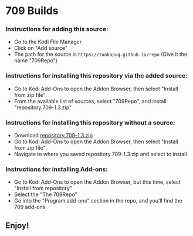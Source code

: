 # 709 Builds


### Instructions for adding this source:

<ul>
    <li>Go to the Kodi File Manager</li>
    <li>Click on "Add source"</li>
    <li>The path for the source is <code>https://tonkapug.github.io/repo</code> (Give it the name "709Repo")</li>
</ul>  



### Instructions for installing this repository via the added source:

<ul>
    <li>Go to Kodi Add-Ons to open the Addon Browser, then select "Install from zip file"</li>
    <li>From the available list of sources, select "709Repo", and install "repository.709-1.3.zip"</li>
</ul>



### Instructions for installing this repository without a source:

<ul>
    <li>Download <a href="repository.709-1.3.zip?file=path/<?=$row['repositoy.709-1.3.zip']?>">repository.709-1.3.zip</a></li>
    <li>Go to Kodi Add-Ons to open the Addon Browser, then select "Install from zip file"</li>
    <li>Navigate to where you saved repository.709-1.3.zip and select to install</li>
</ul>
  
  
  
### Instructions for installing Add-ons:

<ul>
    <li>Go to Kodi Add-Ons to open the Addon Browser, but this time, select "Install from repository"</li>
    <li>Select the "The 709Repo"</li>
    <li>Go into the "Program add-ons" section in the repo, and you'll find the 709 add-ons</li>
</ul>


## Enjoy!
